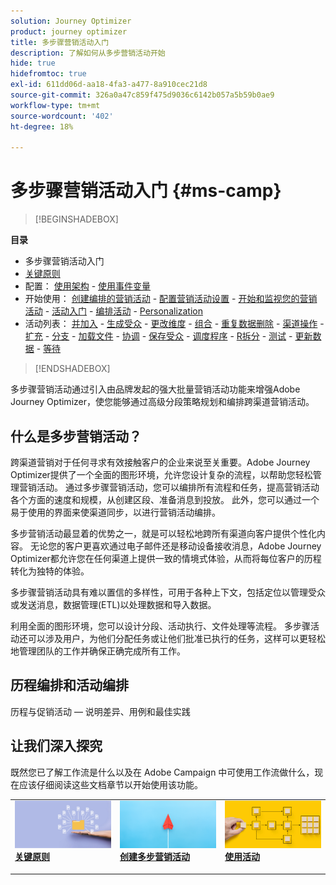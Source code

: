 ```yaml
---
solution: Journey Optimizer
product: journey optimizer
title: 多步骤营销活动入门
description: 了解如何从多步营销活动开始
hide: true
hidefromtoc: true
exl-id: 611dd06d-aa18-4fa3-a477-8a910cec21d8
source-git-commit: 326a0a47c859f475d9036c6142b057a5b59b0ae9
workflow-type: tm+mt
source-wordcount: '402'
ht-degree: 18%

---
```


# 多步骤营销活动入门 {#ms-camp}

>[!BEGINSHADEBOX]

**目录**

* 多步骤营销活动入门
* [关键原则](gs-campaign-creation.md)
* 配置： [使用架构](ms-schemas.md) - [使用事件变量](event-variables.md)
* 开始使用： [创建编排的营销活动](create-ms-campaign.md) - [配置营销活动设置](ms-campaign-settings.md) - [开始和监视您的营销活动](start-monitor-campaigns.md) - [活动入门](activities/about-activities.md) - [编排活动](orchestrate-activities.md) - [Personalization](ms-personalization.md)
* 活动列表： [并加入](activities/and-join.md) - [生成受众](activities/build-audience.md) - [更改维度](activities/change-dimension.md) - [组合](activities/combine.md) - [重复数据删除](activities/deduplication.md) - [渠道操作](activities/channels.md) - [扩充](activities/enrichment.md) - [分支](activities/fork.md) - [加载文件](activities/load-file.md) - [协调](activities/reconciliation.md) - [保存受众](activities/save-audience.md) - [调度程序](activities/scheduler.md) - [R拆分](activities/split.md) - [测试](activities/test.md) - [更新数据](activities/update-data.md) - [等待](activities/wait.md)

>[!ENDSHADEBOX]

多步骤营销活动通过引入由品牌发起的强大批量营销活动功能来增强Adobe Journey Optimizer，使您能够通过高级分段策略规划和编排跨渠道营销活动。

## 什么是多步营销活动？

跨渠道营销对于任何寻求有效接触客户的企业来说至关重要。Adobe Journey Optimizer提供了一个全面的图形环境，允许您设计复杂的流程，以帮助您轻松管理营销活动。 通过多步骤营销活动，您可以编排所有流程和任务，提高营销活动各个方面的速度和规模，从创建区段、准备消息到投放。 此外，您可以通过一个易于使用的界面来使渠道同步，以进行营销活动编排。

多步营销活动最显着的优势之一，就是可以轻松地跨所有渠道向客户提供个性化内容。 无论您的客户更喜欢通过电子邮件还是移动设备接收消息，Adobe Journey Optimizer都允许您在任何渠道上提供一致的情境式体验，从而将每位客户的历程转化为独特的体验。

多步骤营销活动具有难以置信的多样性，可用于各种上下文，包括定位以管理受众或发送消息，数据管理(ETL)以处理数据和导入数据。

利用全面的图形环境，您可以设计分段、活动执行、文件处理等流程。 多步骤活动还可以涉及用户，为他们分配任务或让他们批准已执行的任务，这样可以更轻松地管理团队的工作并确保正确完成所有工作。


## 历程编排和活动编排

历程与促销活动 — 说明差异、用例和最佳实践



## 让我们深入探究

既然您已了解工作流是什么以及在 Adobe Campaign 中可使用工作流做什么，现在应该仔细阅读这些文档章节以开始使用该功能。

<table style="table-layout:fixed"><tr style="border: 0;">
<td>
<a href="gs-campaign-creation.md">
<img alt="访问和管理工作流" src="assets/do-not-localize/workflow-access.jpeg">
</a>
<div>
<a href="gs-campaign-creation.md"><strong>关键原则</strong></a>
</div>
<p>
</td>
<td>
<a href="create-ms-campaign.md">
<img alt="潜在客户" src="assets/do-not-localize/workflow-create.jpeg">
</a>
<div><a href="create-ms-campaign.md"><strong>创建多步营销活动</strong>
</div>
<p>
</td>
<td>
<a href="activities/about-activities.md">
<img alt="不频繁" src="assets/do-not-localize/workflow-activities.jpeg">
</a>
<div>
<a href="activities/about-activities.md"><strong>使用活动</strong></a>
</div>
<p></td>
</tr></table>

